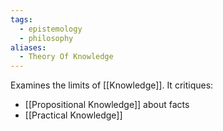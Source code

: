 ```yaml
---
tags:
  - epistemology
  - philosophy
aliases:
  - Theory Of Knowledge
---
```

Examines the limits of [[Knowledge]].
It critiques:
- [[Propositional Knowledge]] about facts
- [[Practical Knowledge]]